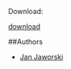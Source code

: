 Download:

[download](https://github.com/javam140/Snake/releases/download/tag1/Snake.exe)



##Authors
- [Jan Jaworski](https://github.com/javam140)
